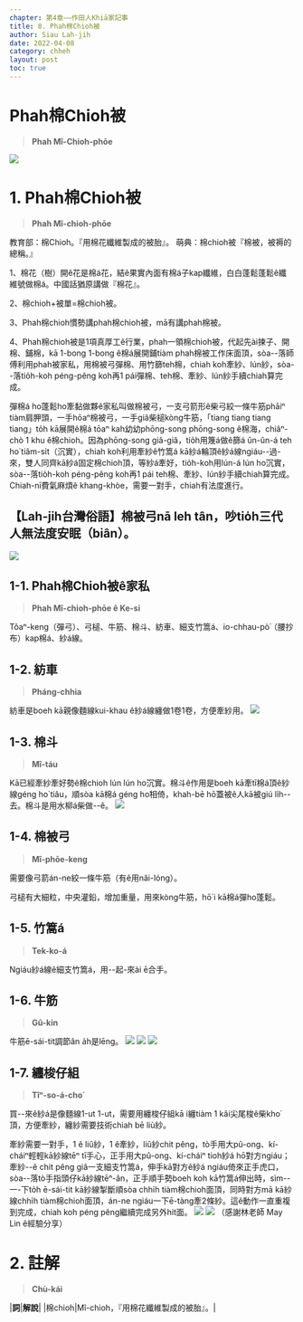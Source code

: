 ```yaml
---
chapter: 第4章——作田人Khiā家記事
title: 8. Phah棉Chioh被
author: Siau Lah-jih
date: 2022-04-08
category: chheh
layout: post
toc: true
---
```


# Phah棉Chioh被
> **Phah Mî-Chioh-phōe**

![](../too5/17/17-27-9拍棉被蔡滄龍.jpg)

# 1. Phah棉Chioh被
> **Phah Mî-chioh-phōe**

教育部：棉Chioh。『用棉花纖維製成的被胎』。
萌典：棉chioh被『棉被，被褥的總稱。』

1、棉花（樹）開ê花是棉á花，結ê果實內面有棉á子kap纖維，白白蓬鬆蓬鬆ê纖維號做棉á。中國話猶原講做『棉花』。

2、棉chioh+被單=棉chioh被。

3、Phah棉chioh慣勢講phah棉chioh被，mā有講phah棉被。

4、Phah棉chioh被是1項真厚工ê行業，phah一領棉chioh被，代起先ài揀子、開棉、鋪棉，kā 1-bong 1-bong ê棉á展開鋪tiàm phah棉被工作床面頂，sòa--落師傅利用phah被家私，用棉被弓彈棉、用竹篩teh棉，chiah koh牽紗、lún紗，sòa--落tio̍h-koh péng-pêng koh再1 pái彈棉、teh棉、牽紗、lún紗手續chiah算完成。

彈棉á ho͘蓬鬆ho͘牽黏做夥ê家私叫做棉被弓，一支弓箭形ê柴弓絞一條牛筋phāiⁿ tiàm肩胛頭，一手hōaⁿ棉被弓，一手giâ柴槌kòng牛筋，「tiang tiang tiang tiang」to̍h kā展開ê棉á tōaⁿ kah幼幼phōng-song phōng-song ê棉海，chiâⁿ-chò 1 khu ê棉chioh。因為phōng-song giâ-giâ，tio̍h用篾á做ê篩á ûn-ûn-á teh  ho͘ tiâm-si̍t（沉實），chiah koh利用牽紗ê竹篙á kā紗á輪頂ê紗á線ngiáu--過-來，雙人同齊kā紗á固定棉chioh頂，等紗á牽好，tio̍h-koh用lún-á lún ho͘沉實，sòa--落tio̍h-koh péng-pêng koh再1 pái teh棉、牽紗、lún紗手續chiah算完成。Chiah-nī費氣麻煩ê khang-khòe，需要一對手，chiah有法度進行。

## 【Lah-jih台灣俗語】棉被弓nā leh tân，吵tio̍h三代人無法度安眠（biân）。

![](../too5/17/17-27-1拍棉被.jpg)

## 1-1. Phah棉Chioh被ê家私
> **Phah Mî-chioh-phōe ê Ke-si**

Tôaⁿ-keng（彈弓）、弓槌、牛筋、棉斗、紡車、細支竹篙á、io-chhau-pò͘（腰抄布）kap棉á、紗á線。

## 1-2. 紡車
> **Pháng-chhia**

紡車是boeh kā親像麵線kui-khau ê紗á線纏做1卷1卷，方便牽紗用。
![](../too5/17/17-27-2拍棉被.jpg)

## 1-3. 棉斗
> **Mî-táu**

Kā已經牽紗牽好勢ê棉chioh lún lún ho͘沉實。棉斗ê作用是boeh kā牽tī棉á頂ê紗線géng ho͘ tiâu，順sòa kā棉á géng ho͘相倚，khah-bē hō͘蓋被ê人kā被giú li̍h--去。棉斗是用水柳á柴做--ê。
![](../too5/17/17-27-3拍棉被.jpg)

## 1-4. 棉被弓
> **Mî-phōe-keng**

需要像弓箭án-ne絞一條牛筋（有ê用năi-lóng）。

弓槌有大細粒，中央灌鉛，增加重量，用來kòng牛筋，hō͘ i kā棉á彈ho͘蓬鬆。
## 1-5. 竹篙á
> **Tek-ko-á**

Ngiáu紗á線ê細支竹篙á，用--起-來ài ē合手。

## 1-6. 牛筋
> **Gû-kin**

牛筋ē-sái-tit調節ân a̍h是lēng。
![](../too5/17/17-27-4拍棉被.jpg)
![](../too5/17/17-27-5拍棉被.jpg)
![](../too5/17/17-27-6拍棉被.jpg)

## 1-7. 纏梭仔組
> **Tîⁿ-so-á-cho͘**

買--來ê紗á是像麵線1-ut 1-ut，需要用纏梭仔組kā i纏tiàm 1 kâi尖尾梭ê柴kho͘頂，方便牽紗，纏紗需要技術chiah bē liù紗。

牽紗需要一對手，1 ê liû紗，1 ê牽紗，liû紗chit pêng，tò手用大pû-ong、kí-cháiⁿ輕輕kā紗線tēⁿ tī手心，正手用大pû-ong、kí-cháiⁿ tioh紗á hō͘對方ngiáu；牽紗--ê chit pêng giâ一支細支竹篙á，伸手kā對方ê紗á ngiáu倚來正手虎口，sòa--落tò手指頭仔kā紗線tēⁿ-ân，正手順手勢boeh koh kā竹篙á伸出時，sìm--一-下to̍h ē-sái-tit kā紗線掣斷順sòa chhi̍h tiàm棉chioh面頂，同時對方mā kā紗線chhi̍h tiàm棉chioh面頂，án-ne ngiáu一下ē-tàng牽2條紗。這ê動作一直重複到完成，chiah koh péng pêng繼續完成另外hit面。
![](../too5/17/17-27-7拍棉被.jpg)
![](../too5/17/17-27-8拍棉被.jpg)
（感謝林老師 May Lin ê經驗分享）

# 2. 註解
> **Chù-kái**

|**詞**|**解說**|
|棉chioh|Mî-chioh，『用棉花纖維製成的被胎』。|